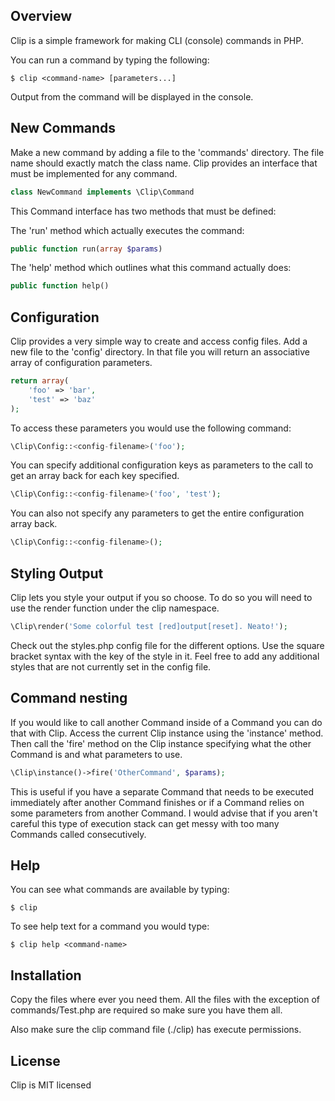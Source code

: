## Overview

Clip is a simple framework for making CLI (console) commands in PHP.

You can run a command by typing the following:

    $ clip <command-name> [parameters...]

Output from the command will be displayed in the console.


## New Commands

Make a new command by adding a file to the 'commands' directory. The file name should exactly match the class name.
Clip provides an interface that must be implemented for any command.
```php
class NewCommand implements \Clip\Command
```
This Command interface has two methods that must be defined:

The 'run' method which actually executes the command:
```php
public function run(array $params)
```
The 'help' method which outlines what this command actually does:
```php
public function help()
```

## Configuration

Clip provides a very simple way to create and access config files. Add a new file to the 'config' directory.
In that file you will return an associative array of configuration parameters.
```php
return array(
    'foo' => 'bar',
    'test' => 'baz'
);
```
To access these parameters you would use the following command:
```php
\Clip\Config::<config-filename>('foo');
```

You can specify additional configuration keys as parameters to the call to get an array back for each key specified.
```php
\Clip\Config::<config-filename>('foo', 'test');
```

You can also not specify any parameters to get the entire configuration array back.
```php
\Clip\Config::<config-filename>();
```

## Styling Output

Clip lets you style your output if you so choose. To do so you will need to use the render function under the clip namespace.
```php
\Clip\render('Some colorful test [red]output[reset]. Neato!');
```

Check out the styles.php config file for the different options. Use the square bracket syntax with the key of the style in it. Feel free to add any additional styles that are not currently set in the config file.

## Command nesting

If you would like to call another Command inside of a Command you can do that with Clip. Access the current Clip instance using the 'instance' method. Then call the 'fire' method on the Clip instance specifying what the other Command is and what parameters to use.
 ```php
 \Clip\instance()->fire('OtherCommand', $params);
 ```
This is useful if you have a separate Command that needs to be executed immediately after another Command finishes or if a Command relies on some parameters from another Command. I would advise that if you aren't careful this type of execution stack can get messy with too many Commands called consecutively.

## Help

You can see what commands are available by typing:

    $ clip

To see help text for a command you would type:

    $ clip help <command-name>


## Installation

Copy the files where ever you need them. All the files with the exception of commands/Test.php are required so make sure you have them all.

Also make sure the clip command file (./clip) has execute permissions.


## License

Clip is MIT licensed
